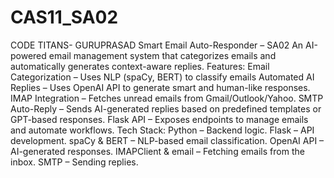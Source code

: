 # CAS11_SA02
CODE TITANS- GURUPRASAD
Smart Email Auto-Responder – SA02
An AI-powered email management system that categorizes emails and automatically generates context-aware replies.
Features:
Email Categorization – Uses NLP (spaCy, BERT) to classify emails
Automated AI Replies – Uses OpenAI API to generate smart and human-like responses.
IMAP Integration – Fetches unread emails from Gmail/Outlook/Yahoo.
SMTP Auto-Reply – Sends AI-generated replies based on predefined templates or GPT-based responses.
Flask API – Exposes endpoints to manage emails and automate workflows.
Tech Stack:
Python – Backend logic.
Flask – API development.
spaCy & BERT – NLP-based email classification.
OpenAI API – AI-generated responses.
IMAPClient & email – Fetching emails from the inbox.
SMTP – Sending replies.




